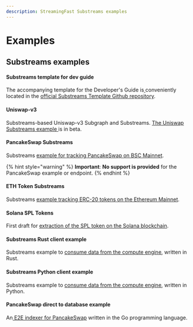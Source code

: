 ```yaml
---
description: StreamingFast Substreams examples
---
```


# Examples

## Substreams examples

#### Substreams template for dev guide

The accompanying template for the Developer's Guide is[ ](https://github.com/streamingfast/substreams-template)conveniently located in the [official Substreams Template Github repository](https://github.com/streamingfast/substreams-template).

#### Uniswap-v3

Substreams-based Uniswap-v3 Subgraph and Substreams. [The Uniswap Substreams example ](https://github.com/streamingfast/substreams-uniswap-v3)is in beta.

#### PancakeSwap Substreams

Substreams [example for tracking PancakeSwap on BSC Mainnet](https://github.com/streamingfast/substreams-playground/tree/master/modules/pancakeswap).

{% hint style="warning" %}
**Important**: **No support is provided** for the PancakeSwap example or endpoint.
{% endhint %}

#### ETH Token Substreams

Substreams [example tracking ERC-20 tokens on the Ethereum Mainnet](https://github.com/streamingfast/substreams-playground/tree/master/modules/eth-token).

#### Solana SPL Tokens

First draft for [extraction of the SPL token on the Solana blockchain](https://github.com/streamingfast/substreams-playground/tree/master/modules/sol-spl-tokens).

#### Substreams Rust client example

Substreams example to [consume data from the compute engine](https://github.com/streamingfast/substreams-playground/tree/master/consumers/rust), written in Rust.

#### Substreams Python client example

Substreams example to [consume data from the compute engine](https://github.com/streamingfast/substreams-playground/tree/master/consumers/python), written in Python.

#### PancakeSwap direct to database example

An[ E2E indexer for PancakeSwap](https://github.com/streamingfast/substreams-playground/tree/master/consumers/pancakeswap-to-graphnode) written in the Go programming language.
